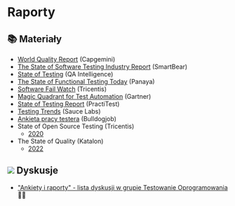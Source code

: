 # Raporty

## 📚 Materiały <a href="#materialy" id="materialy"></a>

* [World Quality Report](https://www.microfocus.com/media/report/world-quality-report-2021-22.pdf) (Capgemini)
* [The State of Software Testing Industry Report](https://smartbear.com/resources/?Search=state%20of%20testing\&Type=eBooks) (SmartBear)
* [State of Testing](https://qablog.practitest.com/state-of-testing/) (QA Intelligence)
* [The State of Functional Testing Today](https://go.panaya.com/testing-trends-survey-2018.html) (Panaya)
* [Software Fail Watch](https://www.tricentis.com/resources/software-fail-watch-5th-edition/) (Tricentis)
* [Magic Quadrant for Test Automation](https://www.tricentis.com/resources/gartner-magic-quadrant-software-test-automation/) (Gartner)
* [State of Testing Report](https://qablog.practitest.com/state-of-testing-report-2019/) (PractiTest)
* [Testing Trends](https://saucelabs.com/resources/white-papers/testing-trends-for-2018) (Sauce Labs)
* [Ankieta pracy testera](https://bulldogjob.pl/it\_report/2020/tester) (Bulldogjob)
* State of Open Source Testing (Tricentis)
  * [2020](https://www.tricentis.com/state-of-open-source-2020/)
* The State of Quality (Katalon)
  * [2022](https://www.katalon.com/state-quality-2022)

## ![](https://firebasestorage.googleapis.com/v0/b/gitbook-28427.appspot.com/o/assets%2F-LH5DbF8PruqD5AZtwmh%2F-LIClGvQkKBYdeSEtDhc%2F-LIClJO47j2s5w4uhanp%2Ficons8-facebook-50.png?alt=media\&token=572b2d58-2450-4e88-984c-b630918f94b3) **Dyskusje** <a href="#dyskusje" id="dyskusje"></a>

* ​["Ankiety i raporty" - lista dyskusji w grupie Testowanie Oprogramowania](https://www.facebook.com/groups/141683635854223/post\_tags/?post\_tag\_id=1765192506836653) 🏤🌞
